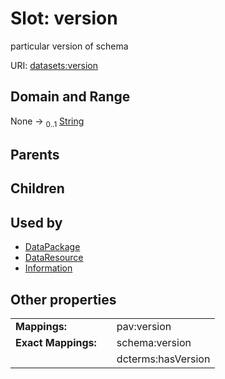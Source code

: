 
# Slot: version


particular version of schema

URI: [datasets:version](https://w3id.org/linkml/manifesto/version)


## Domain and Range

None &#8594;  <sub>0..1</sub> [String](types/String.md)

## Parents


## Children


## Used by

 * [DataPackage](DataPackage.md)
 * [DataResource](DataResource.md)
 * [Information](Information.md)

## Other properties

|  |  |  |
| --- | --- | --- |
| **Mappings:** | | pav:version |
| **Exact Mappings:** | | schema:version |
|  | | dcterms:hasVersion |

